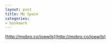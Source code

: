 ```yaml
---
layout: post
title: Mo Space
categories:
- bookmark
---
```


[http://mobro.co/joewils](http://mobro.co/joewils)